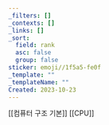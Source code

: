 ```yaml
---
_filters: []
_contexts: []
_links: []
_sort:
  field: rank
  asc: false
  group: false
sticker: emoji//1f5a5-fe0f
_template: ""
_templateName: ""
Created: 2023-10-23
---
```

[[컴퓨터 구조 기본]]
[[CPU]]